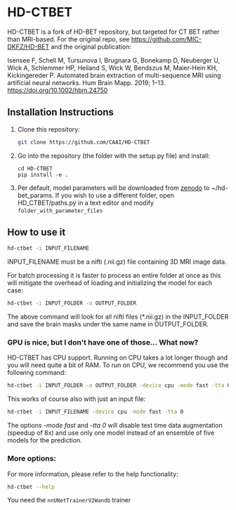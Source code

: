 # HD-CTBET

HD-CTBET is a fork of HD-BET repository, but targeted for CT BET rather than MRI-based. For the original repo, see https://github.com/MIC-DKFZ/HD-BET and the original publication:

Isensee F, Schell M, Tursunova I, Brugnara G, Bonekamp D, Neuberger U, Wick A, Schlemmer HP, Heiland S, Wick W,
Bendszus M, Maier-Hein KH, Kickingereder P. Automated brain extraction of multi-sequence MRI using artificial neural
networks. Hum Brain Mapp. 2019; 1–13. https://doi.org/10.1002/hbm.24750


## Installation Instructions

1) Clone this repository:
    ```bash
    git clone https://github.com/CAAI/HD-CTBET
    ```
2) Go into the repository (the folder with the setup.py file) and install:
    ```
    cd HD-CTBET
    pip install -e .
    ```
3) Per default, model parameters will be downloaded from [zenodo](https://zenodo.org/record/7970359) to ~/hd-bet_params. If you wish to use a different folder, open
HD_CTBET/paths.py in a text editor and modify ```folder_with_parameter_files```


## How to use it

```bash
hd-ctbet -i INPUT_FILENAME
```

INPUT_FILENAME must be a nifti (.nii.gz) file containing 3D MRI image data.

For batch processing it is faster to process an entire folder at once as this will mitigate the overhead of loading
and initializing the model for each case:

```bash
hd-ctbet -i INPUT_FOLDER -o OUTPUT_FOLDER
```

The above command will look for all nifti files (*.nii.gz) in the INPUT_FOLDER and save the brain masks under the same name
in OUTPUT_FOLDER.

### GPU is nice, but I don't have one of those... What now?

HD-CTBET has CPU support. Running on CPU takes a lot longer though and you will need quite a bit of RAM. To run on CPU,
we recommend you use the following command:

```bash
hd-ctbet -i INPUT_FOLDER -o OUTPUT_FOLDER -device cpu -mode fast -tta 0
```
This works of course also with just an input file:

```bash
hd-ctbet -i INPUT_FILENAME -device cpu -mode fast -tta 0
```

The options *-mode fast* and *-tta 0* will disable test time data augmentation (speedup of 8x) and use only one model instead of an ensemble of five models
for the prediction.

### More options:
For more information, please refer to the help functionality:

```bash
hd-ctbet --help
```

You need the `nnUNetTrainerV2Wandb` trainer
